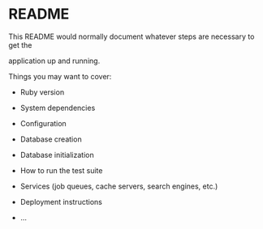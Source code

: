 # README

This README would normally document whatever steps are necessary to get the                         

application up and running.          
  
Things you may want to cover:                                                                                
                                            
* Ruby version                          
                
* System dependencies                                                              
                                            
* Configuration                       
                  
* Database creation        
    
* Database initialization          

* How to run the test suite
  
* Services (job queues, cache servers, search engines, etc.)

* Deployment instructions
  
* ...
